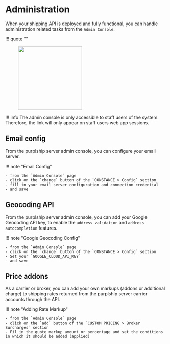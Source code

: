 # Administration

When your shipping API is deployed and fully functional, you can handle administration related tasks
from the `Admin Console`.


!!! quote ""
    <figure>
      <img src="/tutos/admin-console-access.png" height="200" />
    </figure>

!!! info
    The admin console is only accessible to staff users of the system.
    Therefore, the link will only appear on staff users web app sessions.

## Email config

From the purplship server admin console, you can configure your email server.

!!! note "Email Config"

    - from the `Admin Console` page
    - click on the `change` button of the `CONSTANCE > Config` section
    - fill in your email server configuration and connection credential
    - and save


## Geocoding API

From the purplship server admin console, you can add your Google Geocoding API key,
to enable the `address validation` and `address autocompletion` features.

!!! note "Google Geocoding Config"

    - from the `Admin Console` page
    - click on the `change` button of the `CONSTANCE > Config` section
    - Set your `GOOGLE_CLOUD_API_KEY`
    - and save

## Price addons

As a carrier or broker, you can add your own markups (addons or additional charge) to shipping rates returned from
the purplship server carrier accounts through the API.

!!! note "Adding Rate Markup"

    - from the `Admin Console` page
    - click on the `add` button of the `CUSTOM PRICING > Broker Surcharges` section
    - Fil in the quote markup amount or percentage and set the conditions in which it should be added (applied)

